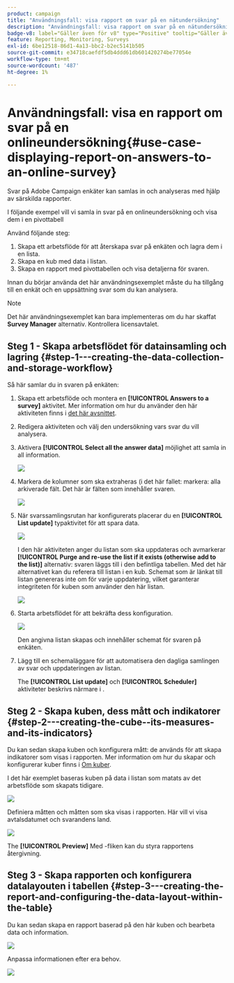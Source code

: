 ```yaml
---
product: campaign
title: "Användningsfall: visa rapport om svar på en nätundersökning"
description: "Användningsfall: visa rapport om svar på en nätundersökning"
badge-v8: label="Gäller även för v8" type="Positive" tooltip="Gäller även Campaign v8"
feature: Reporting, Monitoring, Surveys
exl-id: 6be12518-86d1-4a13-bbc2-b2ec5141b505
source-git-commit: e34718caefdf5db4ddd61db601420274be77054e
workflow-type: tm+mt
source-wordcount: '487'
ht-degree: 1%

---
```


# Användningsfall: visa en rapport om svar på en onlineundersökning{#use-case-displaying-report-on-answers-to-an-online-survey}



Svar på Adobe Campaign enkäter kan samlas in och analyseras med hjälp av särskilda rapporter.

I följande exempel vill vi samla in svar på en onlineundersökning och visa dem i en pivottabell

Använd följande steg:

1. Skapa ett arbetsflöde för att återskapa svar på enkäten och lagra dem i en lista.
1. Skapa en kub med data i listan.
1. Skapa en rapport med pivottabellen och visa detaljerna för svaren.

Innan du börjar använda det här användningsexemplet måste du ha tillgång till en enkät och en uppsättning svar som du kan analysera.

>[!NOTE]
>
>Det här användningsexemplet kan bara implementeras om du har skaffat **Survey Manager** alternativ. Kontrollera licensavtalet.

## Steg 1 - Skapa arbetsflödet för datainsamling och lagring {#step-1---creating-the-data-collection-and-storage-workflow}

Så här samlar du in svaren på enkäten:

1. Skapa ett arbetsflöde och montera en **[!UICONTROL Answers to a survey]** aktivitet. Mer information om hur du använder den här aktiviteten finns i [det här avsnittet](../../surveys/using/publish-track-and-use-collected-data.md#using-the-collected-data).
1. Redigera aktiviteten och välj den undersökning vars svar du vill analysera.
1. Aktivera **[!UICONTROL Select all the answer data]** möjlighet att samla in all information.

   ![](../../surveys/using/assets/reporting_usecase_1_01.png)

1. Markera de kolumner som ska extraheras (i det här fallet: markera: alla arkiverade fält. Det här är fälten som innehåller svaren.

   ![](../../surveys/using/assets/reporting_usecase_1_02.png)

1. När svarssamlingsrutan har konfigurerats placerar du en **[!UICONTROL List update]** typaktivitet för att spara data.

   ![](../../surveys/using/assets/reporting_usecase_1_04.png)

   I den här aktiviteten anger du listan som ska uppdateras och avmarkerar **[!UICONTROL Purge and re-use the list if it exists (otherwise add to the list)]** alternativ: svaren läggs till i den befintliga tabellen. Med det här alternativet kan du referera till listan i en kub. Schemat som är länkat till listan genereras inte om för varje uppdatering, vilket garanterar integriteten för kuben som använder den här listan.

   ![](../../surveys/using/assets/reporting_usecase_1_03.png)

1. Starta arbetsflödet för att bekräfta dess konfiguration.

   ![](../../surveys/using/assets/reporting_usecase_1_05.png)

   Den angivna listan skapas och innehåller schemat för svaren på enkäten.

1. Lägg till en schemaläggare för att automatisera den dagliga samlingen av svar och uppdateringen av listan.

   The **[!UICONTROL List update]** och **[!UICONTROL Scheduler]** aktiviteter beskrivs närmare i .

## Steg 2 - Skapa kuben, dess mått och indikatorer {#step-2---creating-the-cube--its-measures-and-its-indicators}

Du kan sedan skapa kuben och konfigurera mått: de används för att skapa indikatorer som visas i rapporten. Mer information om hur du skapar och konfigurerar kuber finns i [Om kuber](../../reporting/using/ac-cubes.md).

I det här exemplet baseras kuben på data i listan som matats av det arbetsflöde som skapats tidigare.

![](../../surveys/using/assets/reporting_usecase_2_01.png)

Definiera måtten och måtten som ska visas i rapporten. Här vill vi visa avtalsdatumet och svarandens land.

![](../../surveys/using/assets/reporting_usecase_2_02.png)

The **[!UICONTROL Preview]** Med -fliken kan du styra rapportens återgivning.

## Steg 3 - Skapa rapporten och konfigurera datalayouten i tabellen {#step-3---creating-the-report-and-configuring-the-data-layout-within-the-table}

Du kan sedan skapa en rapport baserad på den här kuben och bearbeta data och information.

![](../../surveys/using/assets/reporting_usecase_3_01.png)

Anpassa informationen efter era behov.

![](../../surveys/using/assets/reporting_usecase_3_02.png)

